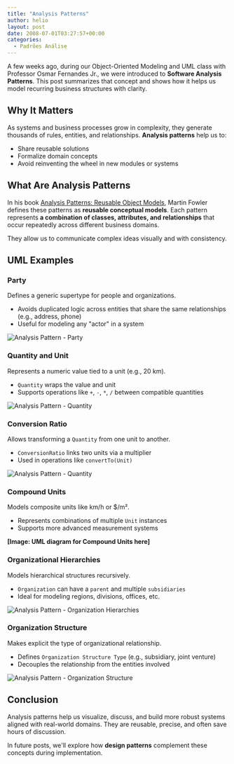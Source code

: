 ```yaml
---
title: "Analysis Patterns"
author: helio
layout: post
date: 2008-07-01T03:27:57+00:00
categories:
  - Padrões Análise
---
```


A few weeks ago, during our Object-Oriented Modeling and UML class with Professor Osmar Fernandes Jr., we were introduced to **Software Analysis Patterns**. This post summarizes that concept and shows how it helps us model recurring business structures with clarity.

## Why It Matters

As systems and business processes grow in complexity, they generate thousands of rules, entities, and relationships. **Analysis patterns** help us to:

- Share reusable solutions
- Formalize domain concepts
- Avoid reinventing the wheel in new modules or systems

## What Are Analysis Patterns

In his book [Analysis Patterns: Reusable Object Models](https://martinfowler.com/books/ap.html), Martin Fowler defines these patterns as **reusable conceptual models**. Each pattern represents **a combination of classes, attributes, and relationships** that occur repeatedly across different business domains.

They allow us to communicate complex ideas visually and with consistency.

## UML Examples

### Party

Defines a generic supertype for people and organizations.

- Avoids duplicated logic across entities that share the same relationships (e.g., address, phone)
- Useful for modeling any "actor" in a system

![Analysis Pattern - Party](/uploads/2008/07/picture-2.png)

### Quantity and Unit

Represents a numeric value tied to a unit (e.g., 20 km).

- `Quantity` wraps the value and unit
- Supports operations like `+`, `-`, `*`, `/` between compatible quantities

![Analysis Pattern - Quantity](/uploads/2008/07/picture-5.png)

### Conversion Ratio

Allows transforming a `Quantity` from one unit to another.

- `ConversionRatio` links two units via a multiplier
- Used in operations like `convertTo(Unit)`

![Analysis Pattern - Quantity](/uploads/2008/07/picture-6.png)

### Compound Units

Models composite units like km/h or $/m².

- Represents combinations of multiple `Unit` instances
- Supports more advanced measurement systems

**[Image: UML diagram for Compound Units here]**

### Organizational Hierarchies

Models hierarchical structures recursively.

- `Organization` can have a `parent` and multiple `subsidiaries`
- Ideal for modeling regions, divisions, offices, etc.

![Analysis Pattern - Organization Hierarchies](/uploads/2008/07/picture-3.png)

### Organization Structure

Makes explicit the type of organizational relationship.

- Defines `Organization Structure Type` (e.g., subsidiary, joint venture)
- Decouples the relationship from the entities involved

![Analysis Pattern - Organization Structure](/uploads/2008/07/picture-4.png)

## Conclusion

Analysis patterns help us visualize, discuss, and build more robust systems aligned with real-world domains. They are reusable, precise, and often save hours of discussion.

In future posts, we'll explore how **design patterns** complement these concepts during implementation.
